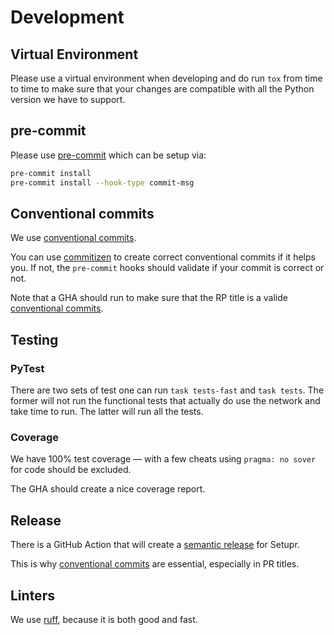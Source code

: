 # Development

## Virtual Environment

Please use a virtual environment when developing and do run `tox` from time to
time to make sure that your changes are compatible with all the Python version
we have to support.

## pre-commit

Please use [pre-commit](https://pre-commit.com/) which can be setup via:

```bash
pre-commit install
pre-commit install --hook-type commit-msg
```

## Conventional commits

We use [conventional
commits](https://www.conventionalcommits.org/en/v1.0.0/).

You can use [commitizen](https://github.com/commitizen-tools/commitizen) to
create correct conventional commits if it helps you. If not, the `pre-commit`
hooks should validate if your commit is correct or not.

Note that a GHA should run to make sure that the RP title is a valide
[conventional commits](https://www.conventionalcommits.org/en/v1.0.0/).

## Testing

### PyTest

There are two sets of test one can run `task tests-fast` and `task tests`. The
former will not run the functional tests that actually do use the network and
take time to run. The latter will run all the tests.

### Coverage

We have 100% test coverage — with a few cheats using `pragma: no sover` for
code should be excluded.

The GHA should create a nice coverage report.

## Release

There is a GitHub Action that will create a [semantic
release](https://python-semantic-release.readthedocs.io/en/latest/) for
Setupr.

This is why [conventional
commits](https://www.conventionalcommits.org/en/v1.0.0/) are essential,
especially in PR titles.

## Linters

We use [ruff](https://github.com/charliermarsh/ruff), because it is both good and fast.
